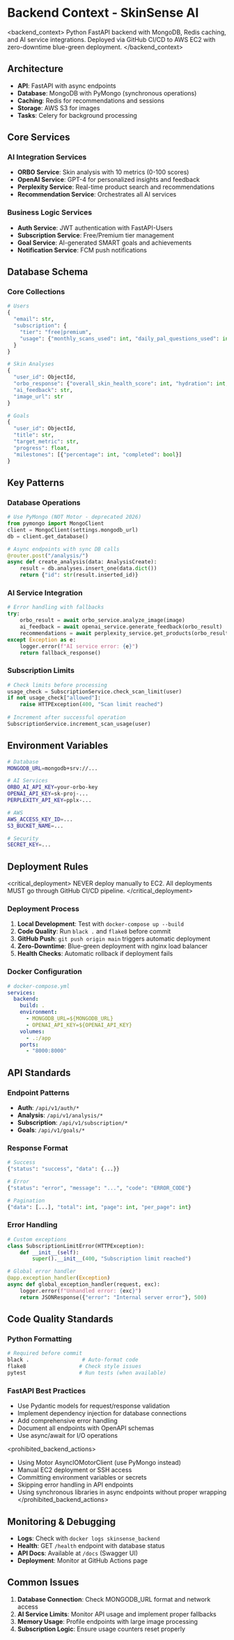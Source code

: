 # Backend Context - SkinSense AI

<backend_context>
Python FastAPI backend with MongoDB, Redis caching, and AI service integrations. Deployed via GitHub CI/CD to AWS EC2 with zero-downtime blue-green deployment.
</backend_context>

## Architecture
- **API**: FastAPI with async endpoints
- **Database**: MongoDB with PyMongo (synchronous operations)
- **Caching**: Redis for recommendations and sessions
- **Storage**: AWS S3 for images
- **Tasks**: Celery for background processing

## Core Services

### AI Integration Services
- **ORBO Service**: Skin analysis with 10 metrics (0-100 scores)
- **OpenAI Service**: GPT-4 for personalized insights and feedback
- **Perplexity Service**: Real-time product search and recommendations
- **Recommendation Service**: Orchestrates all AI services

### Business Logic Services
- **Auth Service**: JWT authentication with FastAPI-Users
- **Subscription Service**: Free/Premium tier management
- **Goal Service**: AI-generated SMART goals and achievements
- **Notification Service**: FCM push notifications

## Database Schema

### Core Collections
```python
# Users
{
  "email": str,
  "subscription": {
    "tier": "free|premium",
    "usage": {"monthly_scans_used": int, "daily_pal_questions_used": int}
  }
}

# Skin Analyses  
{
  "user_id": ObjectId,
  "orbo_response": {"overall_skin_health_score": int, "hydration": int, ...},
  "ai_feedback": str,
  "image_url": str
}

# Goals
{
  "user_id": ObjectId,
  "title": str,
  "target_metric": str,
  "progress": float,
  "milestones": [{"percentage": int, "completed": bool}]
}
```

## Key Patterns

### Database Operations
```python
# Use PyMongo (NOT Motor - deprecated 2026)
from pymongo import MongoClient
client = MongoClient(settings.mongodb_url)
db = client.get_database()

# Async endpoints with sync DB calls
@router.post("/analysis/")
async def create_analysis(data: AnalysisCreate):
    result = db.analyses.insert_one(data.dict())
    return {"id": str(result.inserted_id)}
```

### AI Service Integration
```python
# Error handling with fallbacks
try:
    orbo_result = await orbo_service.analyze_image(image)
    ai_feedback = await openai_service.generate_feedback(orbo_result)
    recommendations = await perplexity_service.get_products(orbo_result)
except Exception as e:
    logger.error(f"AI service error: {e}")
    return fallback_response()
```

### Subscription Limits
```python
# Check limits before processing
usage_check = SubscriptionService.check_scan_limit(user)
if not usage_check["allowed"]:
    raise HTTPException(400, "Scan limit reached")
    
# Increment after successful operation
SubscriptionService.increment_scan_usage(user)
```

## Environment Variables
```bash
# Database
MONGODB_URL=mongodb+srv://...

# AI Services
ORBO_AI_API_KEY=your-orbo-key
OPENAI_API_KEY=sk-proj-...
PERPLEXITY_API_KEY=pplx-...

# AWS
AWS_ACCESS_KEY_ID=...
S3_BUCKET_NAME=...

# Security
SECRET_KEY=...
```

## Deployment Rules

<critical_deployment>
NEVER deploy manually to EC2. All deployments MUST go through GitHub CI/CD pipeline.
</critical_deployment>

### Deployment Process
1. **Local Development**: Test with `docker-compose up --build`
2. **Code Quality**: Run `black .` and `flake8` before commit
3. **GitHub Push**: `git push origin main` triggers automatic deployment
4. **Zero-Downtime**: Blue-green deployment with nginx load balancer
5. **Health Checks**: Automatic rollback if deployment fails

### Docker Configuration
```yaml
# docker-compose.yml
services:
  backend:
    build: .
    environment:
      - MONGODB_URL=${MONGODB_URL}
      - OPENAI_API_KEY=${OPENAI_API_KEY}
    volumes:
      - .:/app
    ports:
      - "8000:8000"
```

## API Standards

### Endpoint Patterns
- **Auth**: `/api/v1/auth/*`
- **Analysis**: `/api/v1/analysis/*`
- **Subscription**: `/api/v1/subscription/*`
- **Goals**: `/api/v1/goals/*`

### Response Format
```python
# Success
{"status": "success", "data": {...}}

# Error
{"status": "error", "message": "...", "code": "ERROR_CODE"}

# Pagination
{"data": [...], "total": int, "page": int, "per_page": int}
```

### Error Handling
```python
# Custom exceptions
class SubscriptionLimitError(HTTPException):
    def __init__(self):
        super().__init__(400, "Subscription limit reached")

# Global error handler
@app.exception_handler(Exception)
async def global_exception_handler(request, exc):
    logger.error(f"Unhandled error: {exc}")
    return JSONResponse({"error": "Internal server error"}, 500)
```

## Code Quality Standards

### Python Formatting
```bash
# Required before commit
black .                 # Auto-format code
flake8                 # Check style issues
pytest                 # Run tests (when available)
```

### FastAPI Best Practices
- Use Pydantic models for request/response validation
- Implement dependency injection for database connections
- Add comprehensive error handling
- Document all endpoints with OpenAPI schemas
- Use async/await for I/O operations

<prohibited_backend_actions>
- Using Motor AsyncIOMotorClient (use PyMongo instead)
- Manual EC2 deployment or SSH access
- Committing environment variables or secrets
- Skipping error handling in API endpoints
- Using synchronous libraries in async endpoints without proper wrapping
</prohibited_backend_actions>

## Monitoring & Debugging
- **Logs**: Check with `docker logs skinsense_backend`
- **Health**: GET `/health` endpoint with database status
- **API Docs**: Available at `/docs` (Swagger UI)
- **Deployment**: Monitor at GitHub Actions page

## Common Issues
1. **Database Connection**: Check MONGODB_URL format and network access
2. **AI Service Limits**: Monitor API usage and implement proper fallbacks
3. **Memory Usage**: Profile endpoints with large image processing
4. **Subscription Logic**: Ensure usage counters reset properly
